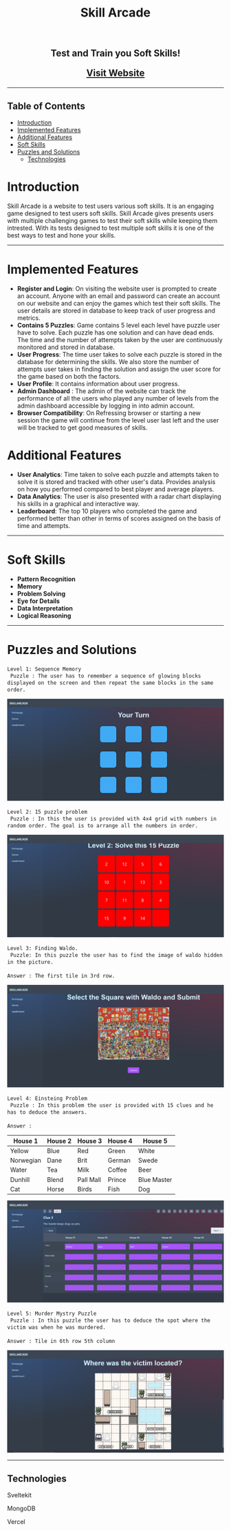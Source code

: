 <h1 align="center"> Skill Arcade</h1> <br>

<h2 align="center">
Test and Train you Soft Skills!

[Visit Website](https://skill-arcade.vercel.app)

</h2>
<hr>

## Table of Contents

- [Introduction](#introduction)
- [Implemented Features](#implemented-features)
- [Additional Features](#additional-features)
- [Soft Skills](#soft-skills)
- [Puzzles and Solutions](#puzzles-and-solutions)
  - [Technologies](#technologies)

# Introduction

Skill Arcade is a website to test users various soft skills. It is an engaging game designed to test users soft skills. Skill Arcade gives presents users with multiple challenging games to test their soft skills while keeping them intrested. With its tests designed to test multiple soft skills it is one of the best ways to test and hone your skills.

<hr>

# Implemented Features

- **Register and Login**: On visiting the website user is prompted to create an account. Anyone with an email and password can create an account on our website and can enjoy the games which test their soft skills. The user details are stored in database to keep track of user progress and metrics.
- **Contains 5 Puzzles**: Game contains 5 level each level have puzzle user have to solve. Each puzzle has one solution and can have dead ends. The time and the number of attempts taken by the user are continuously monitored and stored in database.
- **User Progress**: The time user takes to solve each puzzle is stored in the database for determining the skills. We also store the number of attempts user takes in finding the solution and assign the user score for the game based on both the factors.
- **User Profile**: It contains information about user progress.
- **Admin Dashboard** : The admin of the website can track the performance of all the users who played any number of levels from the admin dashboard accessible by logging in into admin account.
- **Browser Compatibility**: On Refressing browser or starting a new session the game will continue from the level user last left and the user will be tracked to get good measures of skills.

# Additional Features

- **User Analytics**: Time taken to solve each puzzle and attempts taken to solve it is stored and tracked with other user's data. Provides analysis on how you performed compared to best player and average players.
- **Data Analytics**: The user is also presented with a radar chart displaying his skills in a graphical and interactive way.
- **Leaderboard**: The top 10 players who completed the game and performed better than other in terms of scores assigned on the basis of time and attempts.

<hr>

# Soft Skills

- **Pattern Recognition**
- **Memory**
- **Problem Solving**
- **Eye for Details**
- **Data Interpretation**
- **Logical Reasoning**

<hr>

# Puzzles and Solutions

    Level 1: Sequence Memory
     Puzzle : The user has to remember a sequence of glowing blocks displayed on the screen and then repeat the same blocks in the same order.

![1683065775769](image/README/1683065775769.png)

    Level 2: 15 puzzle problem
     Puzzle : In this the user is provided with 4x4 grid with numbers in random order. The goal is to arrange all the numbers in order.

![1683065922143](image/README/1683065922143.png)

    Level 3: Finding Waldo.
     Puzzle: In this puzzle the user has to find the image of waldo hidden in the picture.

    Answer : The first tile in 3rd row.

![1683066148626](image/README/1683066148626.png)

    Level 4: Einsteing Problem
     Puzzle : In this problem the user is provided with 15 clues and he has to deduce the answers.

    Answer :
   

| House 1   | House 2 | House 3   | House 4 | House 5     |
| --------- | ------- | --------- | ------- | ----------- |
| Yellow    | Blue    | Red       | Green   | White       |
| Norwegian | Dane    | Brit      | German  | Swede       |
| Water     | Tea     | Milk      | Coffee  | Beer        |
| Dunhill   | Blend   | Pall Mall | Prince  | Blue Master |
| Cat       | Horse   | Birds     | Fish    | Dog         |

![1683067033967](image/README/1683067033967.png)

    Level 5: Murder Mystry Puzzle
     Puzzle : In this puzzle the user has to deduce the spot where the victim was when he was murdered.

    Answer : Tile in 6th row 5th column

![1683067235901](image/README/1683067235901.png)

<hr>

## Technologies

Sveltekit

MongoDB

Vercel
